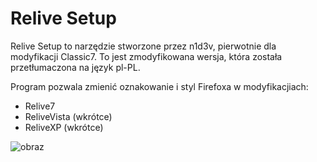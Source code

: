 # Relive Setup
Relive Setup to narzędzie stworzone przez n1d3v, pierwotnie dla modyfikacji Classic7. To jest zmodyfikowana wersja, która została przetłumaczona na język pl-PL.

Program pozwala zmienić oznakowanie i styl Firefoxa w modyfikacjiach:
- Relive7
- ReliveVista (wkrótce)
- ReliveXP (wkrótce)

![obraz](https://github.com/user-attachments/assets/3ac277c2-cefd-4e61-9a00-d41fde5c1345)


